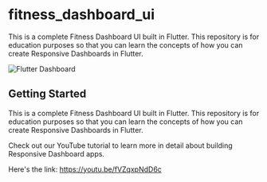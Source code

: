 
# fitness_dashboard_ui

This is a complete Fitness Dashboard UI built in Flutter. This repository is for education purposes so that you can learn the concepts of how you can create Responsive Dashboards in Flutter.

![Flutter Dashboard](https://github.com/HeyFlutter-Public/Flutter-Fitness-Dashboard-UI/assets/56497715/a34f073e-79c4-4dea-991d-bba6060bc9a8)


## Getting Started

This is a complete Fitness Dashboard UI built in Flutter. This repository is for education purposes so that you can learn the concepts of how you can create Responsive Dashboards in Flutter.

Check out our YouTube tutorial to learn more in detail about building Responsive Dashboard apps.

Here's the link: https://youtu.be/fVZqxpNdD6c
